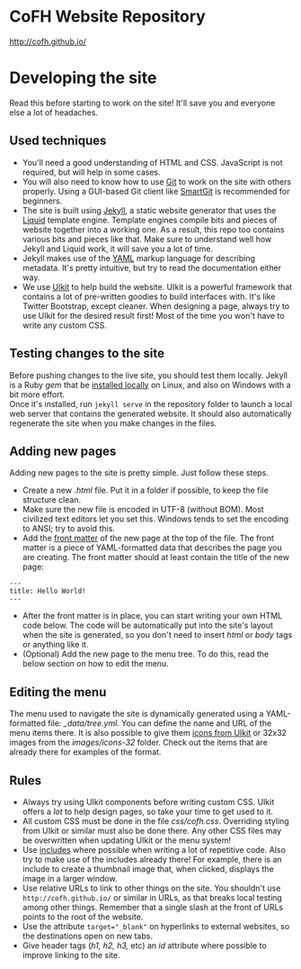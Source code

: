 # CoFH Website Repository
http://cofh.github.io/

# Developing the site
Read this before starting to work on the site! It'll save you and everyone else a lot of headaches.

## Used techniques
- You'll need a good understanding of HTML and CSS. JavaScript is not required, but will help in some cases.
- You will also need to know how to use [Git](http://git-scm.com/) to work on the site with others properly. Using a GUI-based Git client like [SmartGit](http://www.syntevo.com/smartgit/) is recommended for beginners.
- The site is built using [Jekyll](http://jekyllrb.com/), a static website generator that uses the [Liquid](https://github.com/Shopify/liquid/wiki/Liquid-for-Designers) template engine. Template engines compile bits and pieces of website together into a working one. As a result, this repo too contains various bits and pieces like that. Make sure to understand well how Jekyll and Liquid work, it will save you a lot of time.
- Jekyll makes use of the [YAML](http://yaml.org/) markup language for describing metadata. It's pretty intuitive, but try to read the documentation either way.
- We use [UIkit](http://getuikit.com/docs/core.html) to help build the website. UIkit is a powerful framework that contains a lot of pre-written goodies to build interfaces with. It's like Twitter Bootstrap, except cleaner. When designing a page, always try to use UIkit for the desired result first! Most of the time you won't have to write any custom CSS.

## Testing changes to the site
Before pushing changes to the live site, you should test them locally. Jekyll is a Ruby _gem_ that be [installed locally](http://jekyllrb.com/docs/installation/) on Linux, and also on Windows with a bit more effort.  
Once it's installed, run ```jekyll serve``` in the repository folder to launch a local web server that contains the generated website. It should also automatically regenerate the site when you make changes in the files.

## Adding new pages
Adding new pages to the site is pretty simple. Just follow these steps.  
- Create a new _.html_ file. Put it in a folder if possible, to keep the file structure clean.
- Make sure the new file is encoded in UTF-8 (without BOM). Most civilized text editors let you set this. Windows tends to set the encoding to ANSI; try to avoid this.
- Add the [front matter](http://jekyllrb.com/docs/front) of the new page at the top of the file. The front matter is a piece of YAML-formatted data that describes the page you are creating. The front matter should at least contain the title of the new page:
```
---
title: Hello World!
---
```
- After the front matter is in place, you can start writing your own HTML code below. The code will be automatically put into the site's layout when the site is generated, so you don't need to insert _html_ or _body_ tags or anything like it.
- (Optional) Add the new page to the menu tree. To do this, read the below section on how to edit the menu.

## Editing the menu
The menu used to navigate the site is dynamically generated using a YAML-formatted file: *_data/tree.yml*. You can define the name and URL of the menu items there. It is also possible to give them [icons from UIkit](http://getuikit.com/docs/icon.html) or 32x32 images from the _images/icons-32_ folder. Check out the items that are already there for examples of the format.

## Rules
- Always try using UIkit components before writing custom CSS. UIkit offers a _lot_ to help design pages, so take your time to get used to it.
- All custom CSS must be done in the file _css/cofh.css_. Overriding styling from UIkit or similar must also be done there. Any other CSS files may be overwritten when updating UIkit or the menu system!
- Use [includes](http://jekyllrb.com/docs/templates/#includes) where possible when writing a lot of repetitive code. Also try to make use of the includes already there! For example, there is an include to create a thumbnail image that, when clicked, displays the image in a larger window.
- Use relative URLs to link to other things on the site. You shouldn't use ```http://cofh.github.io/``` or similar in URLs, as that breaks local testing among other things. Remember that a single slash at the front of URLs points to the root of the website.
- Use the attribute ```target="_blank"``` on hyperlinks to external websites, so the destinations open on new tabs.
- Give header tags (_h1, h2, h3,_ etc) an _id_ attribute where possible to improve linking to the site.
